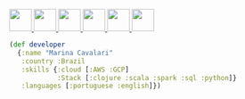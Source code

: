 
<a href="https://web.facebook.com/tenthousandsyears/"> <img src="https://user-images.githubusercontent.com/46076369/114327463-8a2dbc80-9b0f-11eb-9e59-2c8623f342ab.png" width=40px> </a>
<a href="https://www.linkedin.com/in/marina-cavalari/"> <img src="https://user-images.githubusercontent.com/46076369/114327541-e0026480-9b0f-11eb-8f48-2f4aaac92e95.png" width=40px> </a>
<a href="https://www.instagram.com/marinacavalari_/"> <img src="https://user-images.githubusercontent.com/46076369/114327665-5a32e900-9b10-11eb-9bc3-5e94c27af5a4.png" width=40px> </a>
<a href="https://api.whatsapp.com/send?phone=5511952471747"> <img src="https://user-images.githubusercontent.com/46076369/114327730-9c5c2a80-9b10-11eb-8bdd-02139ad3a8bc.png" width=40px> </a>
<a href="marina.cavalari.mc@gmail.com"> <img src="https://user-images.githubusercontent.com/46076369/114327735-9e25ee00-9b10-11eb-9b08-64c0f0fd7c07.png" width=40px> </a>
<a href="https://t.me/st4rdust_x"> <img src="https://user-images.githubusercontent.com/46076369/114327724-97977680-9b10-11eb-83a4-0d9a91714967.png" width=40px> </a>
  
```clojure
(def developer 
  {:name "Marina Cavalari"
   :country :Brazil
   :skills {:cloud [:AWS :GCP]
            :Stack [:clojure :scala :spark :sql :python]}
   :languages [:portuguese :english]})
```




